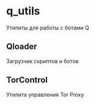 ﻿# q_utils

Утилиты для работы с ботами Q

## Qloader

Загрузчик скриптов и ботов

## TorControl

Утилита управления Tor Proxy